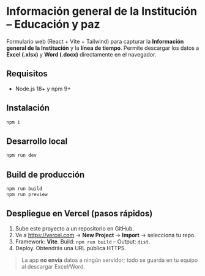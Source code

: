 # Información general de la Institución – Educación y paz

Formulario web (React + Vite + Tailwind) para capturar la **Información general de la Institución** y la **línea de tiempo**.
Permite descargar los datos a **Excel (.xlsx)** y **Word (.docx)** directamente en el navegador.

## Requisitos
- Node.js 18+ y npm 9+

## Instalación
```bash
npm i
```

## Desarrollo local
```bash
npm run dev
```

## Build de producción
```bash
npm run build
npm run preview
```

## Despliegue en Vercel (pasos rápidos)
1. Sube este proyecto a un repositorio en GitHub.
2. Ve a https://vercel.com → **New Project** → **Import** → selecciona tu repo.
3. Framework: **Vite**. Build: `npm run build` – Output: `dist`.
4. Deploy. Obtendrás una URL pública HTTPS.

> La app **no envía** datos a ningún servidor; todo se guarda en tu equipo al descargar Excel/Word.
